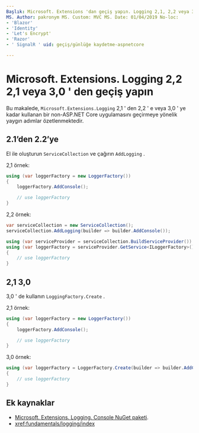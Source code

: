 ```yaml
---
Başlık: Microsoft. Extensions 'dan geçiş yapın. Logging 2,1, 2,2 veya 3,0 Author: pakronym Description: Microsoft. Extensions. 2,1 ' ten 2,2 veya 3,0 ' a günlük kaydı kullanan bir non-ASP.NET Core uygulamasını geçirmeyi öğrenin.
MS. Author: pakronym MS. Custom: MVC MS. Date: 01/04/2019 No-loc:
- 'Blazor'
- 'Identity'
- 'Let's Encrypt'
- 'Razor'
- ' SignalR ' uid: geçiş/günlüğe kaydetme-aspnetcore

---
```


# <a name="migrate-from-microsoftextensionslogging-21-to-22-or-30"></a>Microsoft. Extensions. Logging 2,2 2,1 veya 3,0 ' den geçiş yapın

Bu makalede, `Microsoft.Extensions.Logging` 2,1 ' den 2,2 ' e veya 3,0 ' ye kadar kullanan bir non-ASP.NET Core uygulamasını geçirmeye yönelik yaygın adımlar özetlenmektedir.

## <a name="21-to-22"></a>2.1’den 2.2’ye

El ile oluşturun `ServiceCollection` ve çağırın `AddLogging` .

2,1 örnek:

```csharp
using (var loggerFactory = new LoggerFactory())
{
    loggerFactory.AddConsole();

    // use loggerFactory
}
```

2,2 örnek:

```csharp
var serviceCollection = new ServiceCollection();
serviceCollection.AddLogging(builder => builder.AddConsole());

using (var serviceProvider = serviceCollection.BuildServiceProvider())
using (var loggerFactory = serviceProvider.GetService<ILoggerFactory>())
{
    // use loggerFactory
}
```

## <a name="21-to-30"></a>2,1 3,0

3,0 ' de kullanın `LoggingFactory.Create` .

2,1 örnek:

```csharp
using (var loggerFactory = new LoggerFactory())
{
    loggerFactory.AddConsole();

    // use loggerFactory
}
```

3,0 örnek:

```csharp
using (var loggerFactory = LoggerFactory.Create(builder => builder.AddConsole()))
{
    // use loggerFactory
}
```

## <a name="additional-resources"></a>Ek kaynaklar

* [Microsoft. Extensions. Logging. Console NuGet paketi](https://www.nuget.org/packages/Microsoft.Extensions.Logging.Console/).
* <xref:fundamentals/logging/index>
